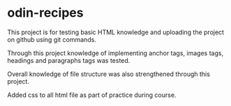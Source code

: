 # odin-recipes

This project is for testing basic HTML knowledge and uploading the project on github using git commands.

Through this project knowledge of implementing anchor tags, images tags, headings and paragraphs tags was tested.

Overall knowledge of file structure was also strengthened through this project.


Added css to all html file as part of practice during course.